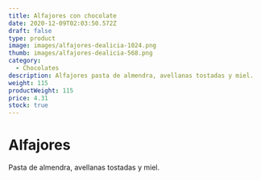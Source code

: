 ```yaml
---
title: Alfajores con chocolate
date: 2020-12-09T02:03:50.572Z
draft: false
type: product
image: images/alfajores-dealicia-1024.png
thumb: images/alfajores-dealicia-568.png
category:
  - Chocolates
description: Alfajores pasta de almendra, avellanas tostadas y miel.
weight: 115
productWeight: 115
price: 4.31
stock: true
---
```

# Alfajores

Pasta de almendra, avellanas tostadas y miel.